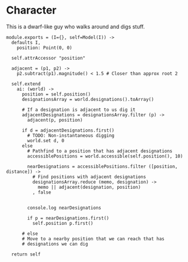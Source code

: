 Character
=========

This is a dwarf-like guy who walks around and digs stuff.

    module.exports = (I={}, self=Model(I)) ->
      defaults I,
        position: Point(0, 0)

      self.attrAccessor "position"

      adjacent = (p1, p2) ->
        p2.subtract(p1).magnitude() < 1.5 # Closer than approx root 2

      self.extend
        ai: (world) ->
          position = self.position()
          designationsArray = world.designations().toArray()

          # If a designation is adjacent to us dig it
          adjacentDesignations = designationsArray.filter (p) ->
            adjacent(p, position) 

          if d = adjacentDesignations.first()
            # TODO: Non-instantaneous digging
            world.set d, 0
          else
            # Pathfind to a position that has adjacent designations
            accessiblePositions = world.accessible(self.position(), 10)

            nearDesignations = accessiblePositions.filter ([position, distance]) ->
              # Find positions with adjacent designations
              designationsArray.reduce (memo, designation) ->
                memo || adjacent(designation, position)
              , false

            
            console.log nearDesignations

            if p = nearDesignations.first()
              self.position p.first()

          # else
          # Move to a nearby position that we can reach that has
          # designations we can dig

      return self
